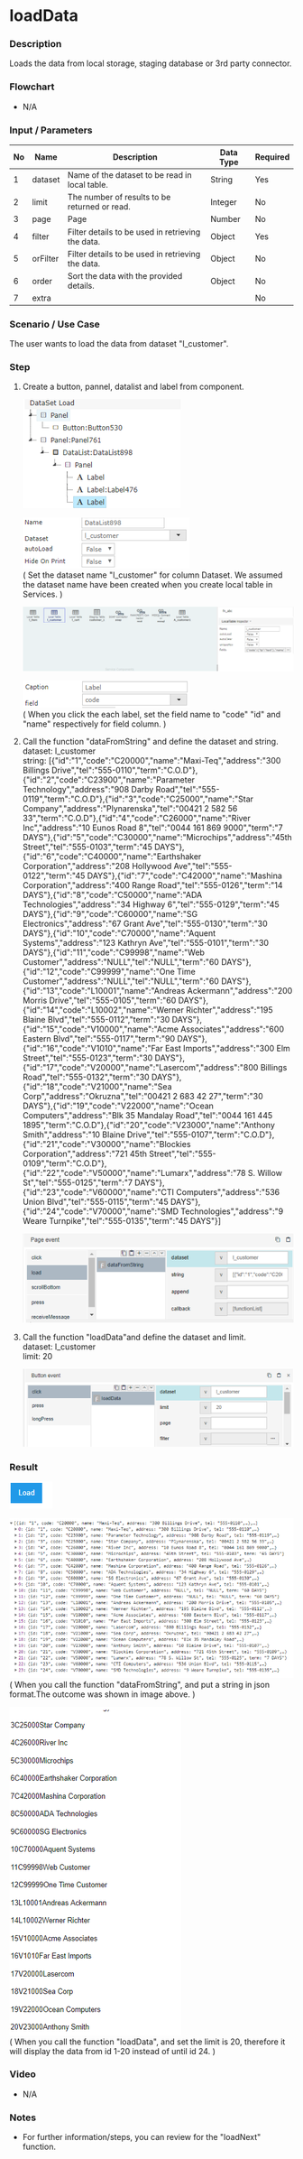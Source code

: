 ﻿# loadData

### Description

Loads the data from local storage, staging database or 3rd party connector.

### Flowchart

- N/A 

### Input / Parameters

| No | Name | Description | Data Type | Required |
| ------ | ------ | ------ |------ | ------ |
| 1 | dataset | Name of the dataset to be read in local table. | String | Yes  |
| 2 | limit | The number of results to be returned or read. | Integer | No |
| 3 | page | Page | Number | No |
| 4 | filter | Filter details to be used in retrieving the data. | Object | Yes |
| 5 | orFilter | Filter details to be used in retrieving the data. | Object | No |
| 6 | order | Sort the data with the provided details. | Object | No |
| 7 | extra | |  | No |

### Scenario / Use Case

The user wants to load the data from dataset "l_customer".

### Step

1. Create a button, pannel, datalist and       label from component. 

   ![](loadData-step-1.png?raw=true)

   ![](loadData-step-2.png?raw=true)<br>
   ( Set the dataset name "l_customer" for column Dataset. We assumed the dataset name have been created when you create local table in Services. )

   ![](loadData-step-3.png?raw=true)

   ![](loadData-step-4.png?raw=true)<br>
   (  When you click the each label, set the field name to "code" "id" and "name" respectively for field column. )<br>
   
2. Call the function "dataFromString" and      define the dataset and string.<br>
   dataset: l_customer<br>
   string: [{"id":"1","code":"C20000","name":"Maxi-Teq","address":"300 Billings Drive","tel":"555-0110","term":"C.O.D"},{"id":"2","code":"C23900","name":"Parameter Technology","address":"908 Darby Road","tel":"555-0119","term":"C.O.D"},{"id":"3","code":"C25000","name":"Star Company","address":"Plynarenska","tel":"00421 2 582 56 33","term":"C.O.D"},{"id":"4","code":"C26000","name":"River Inc","address":"10 Eunos Road 8","tel":"0044 161 869 9000","term":"7 DAYS"},{"id":"5","code":"C30000","name":"Microchips","address":"45th Street","tel":"555-0103","term":"45 DAYS"},{"id":"6","code":"C40000","name":"Earthshaker Corporation","address":"208 Hollywood Ave","tel":"555-0122","term":"45 DAYS"},{"id":"7","code":"C42000","name":"Mashina Corporation","address":"400 Range Road","tel":"555-0126","term":"14 DAYS"},{"id":"8","code":"C50000","name":"ADA Technologies","address":"34 Highway 6","tel":"555-0129","term":"45 DAYS"},{"id":"9","code":"C60000","name":"SG Electronics","address":"67 Grant Ave","tel":"555-0130","term":"30 DAYS"},{"id":"10","code":"C70000","name":"Aquent Systems","address":"123 Kathryn Ave","tel":"555-0101","term":"30 DAYS"},{"id":"11","code":"C99998","name":"Web Customer","address":"NULL","tel":"NULL","term":"60 DAYS"},{"id":"12","code":"C99999","name":"One Time Customer","address":"NULL","tel":"NULL","term":"60 DAYS"},{"id":"13","code":"L10001","name":"Andreas Ackermann","address":"200 Morris Drive","tel":"555-0105","term":"60 DAYS"},{"id":"14","code":"L10002","name":"Werner Richter","address":"195 Blaine Blvd","tel":"555-0112","term":"30 DAYS"},{"id":"15","code":"V10000","name":"Acme Associates","address":"600 Eastern Blvd","tel":"555-0117","term":"90 DAYS"},{"id":"16","code":"V1010","name":"Far East Imports","address":"300 Elm Street","tel":"555-0123","term":"30 DAYS"},{"id":"17","code":"V20000","name":"Lasercom","address":"800 Billings Road","tel":"555-0132","term":"30 DAYS"},{"id":"18","code":"V21000","name":"Sea Corp","address":"Okruzna","tel":"00421 2 683 42 27","term":"30 DAYS"},{"id":"19","code":"V22000","name":"Ocean Computers","address":"Blk 35 Mandalay Road","tel":"0044 161 445 1895","term":"C.O.D"},{"id":"20","code":"V23000","name":"Anthony Smith","address":"10 Blaine Drive","tel":"555-0107","term":"C.O.D"},{"id":"21","code":"V30000","name":"Blockies Corporation","address":"721 45th Street","tel":"555-0109","term":"C.O.D"},{"id":"22","code":"V50000","name":"Lumarx","address":"78 S. Willow St","tel":"555-0125","term":"7 DAYS"},{"id":"23","code":"V60000","name":"CTI Computers","address":"536 Union Blvd","tel":"555-0115","term":"45 DAYS"},{"id":"24","code":"V70000","name":"SMD Technologies","address":"9 Weare Turnpike","tel":"555-0135","term":"45 DAYS"}]
   
   ![](loadData-step-5.png?raw=true)
   
3. Call the function "loadData"and define      the dataset and limit.<br>
   dataset: l_customer<br>
   limit: 20

   ![](loadData-step-6.png?raw=true)
   

### Result

![](loadData-result-1.png?raw=true) 

![](loadData-result-2.png?raw=true) 
( When you call the function "dataFromString", and put a string in json format.The outcome was shown in image above. )
 
![](loadData-result-3.png?raw=true) <br>
( When you call the function "loadData", and set the limit is 20, therefore it will display the data from id 1-20 instead of until id 24. )

### Video

- N/A

<!--[![Video](http://i.imgur.com/Ot5DWAW.png)](https://youtu.be/StTqXEQ2l-Y?t=35s)-->

### Notes

- For further information/steps, you can review   for the "loadNext" function.